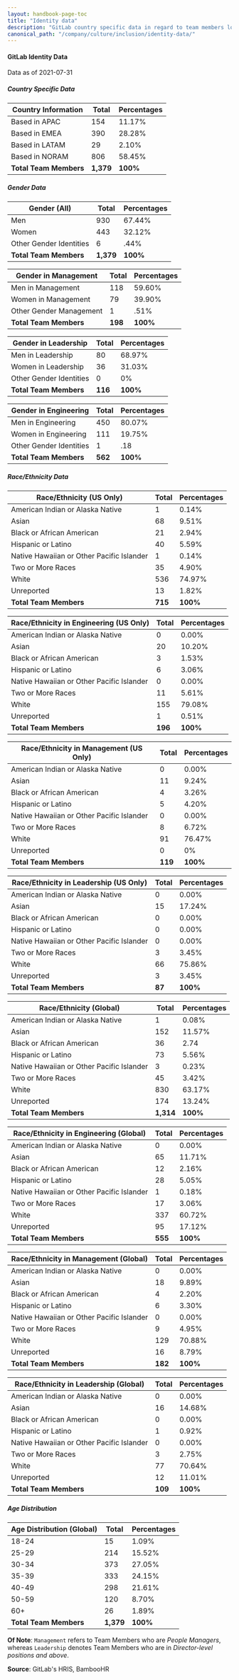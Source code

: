 ```yaml
---
layout: handbook-page-toc
title: "Identity data"
description: "GitLab country specific data in regard to team members location, gender, ethnicity, race, age etc. View data here!"
canonical_path: "/company/culture/inclusion/identity-data/"
---
```


#### GitLab Identity Data

Data as of 2021-07-31

##### Country Specific Data

| **Country Information**                     | **Total** | **Percentages** |
|---------------------------------------------|-----------|-----------------|
| Based in APAC                               | 154       | 11.17%          |
| Based in EMEA                               | 390       | 28.28%          |
| Based in LATAM                              | 29        | 2.10%           |
| Based in NORAM                              | 806       | 58.45%          |
| **Total Team Members**                      | **1,379** | **100%**        |

##### Gender Data

| **Gender (All)**                            | **Total** | **Percentages** |
|---------------------------------------------|-----------|-----------------|
| Men                                         | 930       | 67.44%          |
| Women                                       | 443       | 32.12%          |
| Other Gender Identities                     | 6         | .44%            |
| **Total Team Members**                      | **1,379** | **100%**        |

| **Gender in Management**                    | **Total** | **Percentages** |
|---------------------------------------------|-----------|-----------------|
| Men in Management                           | 118       | 59.60%          |
| Women in Management                         | 79        | 39.90%          |
| Other Gender Management                     | 1         | .51%            |
| **Total Team Members**                      | **198**   | **100%**        |

| **Gender in Leadership**                    | **Total** | **Percentages** |
|---------------------------------------------|-----------|-----------------|
| Men in Leadership                           | 80        | 68.97%          |
| Women in Leadership                         | 36        | 31.03%          |
| Other Gender Identities                     | 0         | 0%              |
| **Total Team Members**                      | **116**   | **100%**        |

| **Gender in Engineering**                   | **Total** | **Percentages** |
|---------------------------------------------|-----------|-----------------|
| Men in Engineering                          | 450       | 80.07%          |
| Women in Engineering                        | 111       | 19.75%          |
| Other Gender Identities                     | 1         | .18             |
| **Total Team Members**                      | **562**   | **100%**        |

##### Race/Ethnicity Data

| **Race/Ethnicity (US Only)**                | **Total** | **Percentages** |
|---------------------------------------------|-----------|-----------------|
| American Indian or Alaska Native            | 1         | 0.14%           |
| Asian                                       | 68        | 9.51%           |
| Black or African American                   | 21        | 2.94%           |
| Hispanic or Latino                          | 40        | 5.59%           |
| Native Hawaiian or Other Pacific Islander   | 1         | 0.14%           |
| Two or More Races                           | 35        | 4.90%           |
| White                                       | 536       | 74.97%          |
| Unreported                                  | 13        | 1.82%           |
| **Total Team Members**                      | **715**   | **100%**        |

| **Race/Ethnicity in Engineering (US Only)** | **Total** | **Percentages** |
|---------------------------------------------|-----------|-----------------|
| American Indian or Alaska Native            | 0         | 0.00%           |
| Asian                                       | 20        | 10.20%          |
| Black or African American                   | 3         | 1.53%           |
| Hispanic or Latino                          | 6         | 3.06%           |
| Native Hawaiian or Other Pacific Islander   | 0         | 0.00%           |
| Two or More Races                           | 11        | 5.61%           |
| White                                       | 155       | 79.08%          |
| Unreported                                  | 1         | 0.51%           |
| **Total Team Members**                      | **196**   | **100%**        |

| **Race/Ethnicity in Management (US Only)**  | **Total** | **Percentages** |
|---------------------------------------------|-----------|-----------------|
| American Indian or Alaska Native            | 0         | 0.00%           |
| Asian                                       | 11        | 9.24%           |
| Black or African American                   | 4         | 3.26%           |
| Hispanic or Latino                          | 5         | 4.20%           |
| Native Hawaiian or Other Pacific Islander   | 0         | 0.00%           |
| Two or More Races                           | 8         | 6.72%           |
| White                                       | 91        | 76.47%          |
| Unreported                                  | 0         | 0%              |
| **Total Team Members**                      | **119**   | **100%**        |

| **Race/Ethnicity in Leadership (US Only)**  | **Total** | **Percentages** |
|---------------------------------------------|-----------|-----------------|
| American Indian or Alaska Native            | 0         | 0.00%           |
| Asian                                       | 15        | 17.24%          |
| Black or African American                   | 0         | 0.00%           |
| Hispanic or Latino                          | 0         | 0.00%           |
| Native Hawaiian or Other Pacific Islander   | 0         | 0.00%           |
| Two or More Races                           | 3         | 3.45%           |
| White                                       | 66        | 75.86%          |
| Unreported                                  | 3         | 3.45%           |
| **Total Team Members**                      | **87**    | **100%**        |

| **Race/Ethnicity (Global)**                 | **Total** | **Percentages** |
|---------------------------------------------|-----------|-----------------|
| American Indian or Alaska Native            | 1         | 0.08%           |
| Asian                                       | 152       | 11.57%          |
| Black or African American                   | 36        | 2.74           |
| Hispanic or Latino                          | 73        | 5.56%           |
| Native Hawaiian or Other Pacific Islander   | 3         | 0.23%           |
| Two or More Races                           | 45        | 3.42%           |
| White                                       | 830       | 63.17%          |
| Unreported                                  | 174       | 13.24%          |
| **Total Team Members**                      | **1,314** | **100%**        |

| **Race/Ethnicity in Engineering (Global)**  | **Total** | **Percentages** |
|---------------------------------------------|-----------|-----------------|
| American Indian or Alaska Native            | 0         | 0.00%           |
| Asian                                       | 65        | 11.71%          |
| Black or African American                   | 12        | 2.16%           |
| Hispanic or Latino                          | 28        | 5.05%           |
| Native Hawaiian or Other Pacific Islander   | 1         | 0.18%           |
| Two or More Races                           | 17        | 3.06%           |
| White                                       | 337       | 60.72%          |
| Unreported                                  | 95        | 17.12%          |
| **Total Team Members**                      | **555**   | **100%**        |

| **Race/Ethnicity in Management (Global)**   | **Total** | **Percentages** |
|---------------------------------------------|-----------|-----------------|
| American Indian or Alaska Native            | 0         | 0.00%           |
| Asian                                       | 18        | 9.89%           |
| Black or African American                   | 4         | 2.20%           |
| Hispanic or Latino                          | 6         | 3.30%           |
| Native Hawaiian or Other Pacific Islander   | 0         | 0.00%           |
| Two or More Races                           | 9         | 4.95%           |
| White                                       | 129       | 70.88%          |
| Unreported                                  | 16        | 8.79%           |
| **Total Team Members**                      | **182**   | **100%**        |

| **Race/Ethnicity in Leadership (Global)**   | **Total** | **Percentages** |
|---------------------------------------------|-----------|-----------------|
| American Indian or Alaska Native            | 0         | 0.00%           |
| Asian                                       | 16        | 14.68%          |
| Black or African American                   | 0         | 0.00%           |
| Hispanic or Latino                          | 1         | 0.92%           |
| Native Hawaiian or Other Pacific Islander   | 0         | 0.00%           |
| Two or More Races                           | 3         | 2.75%           |
| White                                       | 77        | 70.64%          |
| Unreported                                  | 12        | 11.01%          |
| **Total Team Members**                      | **109**   | **100%**        |

##### Age Distribution

| **Age Distribution (Global)**               | **Total** | **Percentages** |
|---------------------------------------------|-----------|-----------------|
| 18-24                                       | 15        | 1.09%           |
| 25-29                                       | 214       | 15.52%          |
| 30-34                                       | 373       | 27.05%          |
| 35-39                                       | 333       | 24.15%          |
| 40-49                                       | 298       | 21.61%          |
| 50-59                                       | 120       | 8.70%           |
| 60+                                         | 26        | 1.89%           |
| **Total Team Members**                      | **1,379** | **100%**        |

**Of Note**: `Management` refers to Team Members who are *People Managers*, whereas `Leadership` denotes Team Members who are in *Director-level positions and above*.

**Source**: GitLab's HRIS, BambooHR
